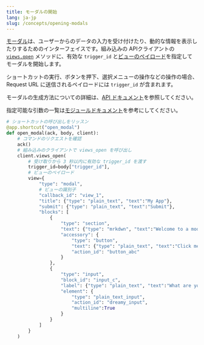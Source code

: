 ```yaml
---
title: モーダルの開始
lang: ja-jp
slug: /concepts/opening-modals
---
```




<a href="https://api.slack.com/block-kit/surfaces/modals">モーダル</a>は、ユーザーからのデータの入力を受け付けたり、動的な情報を表示したりするためのインターフェイスです。組み込みの APIクライアントの <a href="https://api.slack.com/methods/views.open">`views.open`</a> メソッドに、有効な `trigger_id` と<a href="https://api.slack.com/reference/block-kit/views">ビューのペイロード</a>を指定してモーダルを開始します。

ショートカットの実行、ボタンを押下、選択メニューの操作などの操作の場合、Request URL に送信されるペイロードには `trigger_id` が含まれます。

モーダルの生成方法についての詳細は、<a href="https://api.slack.com/surfaces/modals/using#composing_views">API ドキュメント</a>を参照してください。




<span>指定可能な引数の一覧は<a href="https://slack.dev/bolt-python/api-docs/slack_bolt/kwargs_injection/args.html">モジュールドキュメント</a>を参考にしてください。</span>
```python
# ショートカットの呼び出しをリッスン
@app.shortcut("open_modal")
def open_modal(ack, body, client):
    # コマンドのリクエストを確認
    ack()
    # 組み込みのクライアントで views_open を呼び出し
    client.views_open(
        # 受け取りから 3 秒以内に有効な trigger_id を渡す
        trigger_id=body["trigger_id"],
        # ビューのペイロード
        view={
            "type": "modal",
            # ビューの識別子
            "callback_id": "view_1",
            "title": {"type": "plain_text", "text":"My App"},
            "submit": {"type": "plain_text", "text":"Submit"},
            "blocks": [
                {
                    "type": "section",
                    "text": {"type": "mrkdwn", "text":"Welcome to a modal with _blocks_"},
                    "accessory": {
                        "type": "button",
                        "text": {"type": "plain_text", "text":"Click me!"},
                        "action_id": "button_abc"
                    }
                },
                {
                    "type": "input",
                    "block_id": "input_c",
                    "label": {"type": "plain_text", "text":"What are your hopes and dreams?"},
                    "element": {
                        "type": "plain_text_input",
                        "action_id": "dreamy_input",
                        "multiline":True
                    }
                }
            ]
        }
    )
```
